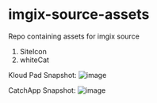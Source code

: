 # imgix-source-assets
Repo containing assets for imgix source

1. SiteIcon
2. whiteCat


Kloud Pad Snapshot:
![image](https://user-images.githubusercontent.com/89210438/189304444-ba1192f1-5314-4f00-9528-cd9ab697c8dd.png)

CatchApp Snapshot:
![image](https://user-images.githubusercontent.com/89210438/189305155-3ccbd7e7-d568-47f2-9fce-b163362156eb.png)

